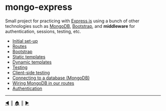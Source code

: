 # mongo-express
Small project for practicing with [Express.js][1] using a bunch of other technologies such as [MongoDB][2], [Bootstrap][3], and **middleware** for authentication, sessions, testing, etc.

* [Initial set-up][l1]
* [Routes][l2]
* [Bootstrap][l3]
* [Static templates][l4]
* [Dynamic templates][l5]
* [Testing][l6]
* [Client-side testing][l7]
* [Connecting to a database (MongoDB)][l8]
* [Wiring MongoDB in our routes][l9]
* [Authentication][l10]


---
[:arrow_backward:][back] ║ [:house:][home] ║ [:arrow_forward:][next]

<!-- navigation -->
[home]: #
[back]: #
[next]: README/setup.md

<!-- menu -->
[l1]: README/setup.md
[l2]: README/routes.md
[l3]: README/bootstrap.md
[l4]: README/static-templates.md
[l5]: README/dynamic-templates.md
[l6]: README/testing.md
[l7]: README/client-side-testing.md
[l8]: README/database.md
[l9]: README/mongo-routes.md
[l10]: README/authentication.md

<!-- links -->
[1]: http://expressjs.com/en/index.html
[2]: https://www.mongodb.org/
[3]: http://getbootstrap.com/
